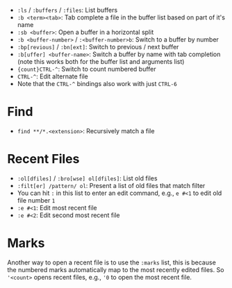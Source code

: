 - `:ls` / `:buffers` / `:files`: List buffers
- `:b <term><tab>`: Tab complete a file in the buffer list based on part of it's name
- `:sb <buffer>`: Open a buffer in a horizontal split
- `:b <buffer-number>` / `:<buffer-number>b`: Switch to a buffer by number
- `:bp[revious]` / `:bn[ext]`: Switch to previous / next buffer
- `:b[uffer] <buffer-name>`: Switch a buffer by name with tab completion (note this works both for the buffer list and arguments list)
- `{count}CTRL-^`: Switch to count numbered buffer
- `CTRL-^`: Edit alternate file
- Note that the `CTRL-^` bindings also work with just `CTRL-6`

# Find

- `find **/*.<extension>`: Recursively match a file

# Recent Files

- `:ol[dfiles]` / `:bro[wse] ol[dfiles]`: List old files
- `:filt[er] /pattern/ ol`: Present a list of old files that match filter
- You can hit `:` in this list to enter an edit command, e.g., `e #<1` to edit old file number `1`
- `:e #<1`: Edit most recent file
- `:e #<2`: Edit second most recent file

# Marks

Another way to open a recent file is to use the `:marks` list, this is because the numbered marks automatically map to the most recently edited files. So `'<count>` opens recent files, e.g., `'0` to open the most recent file.
